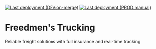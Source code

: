 [![Last deployment (DEV:on-merge)](https://github.com/Freedmen-s-Trucking/freedmen-s-trucking/actions/workflows/firebase-hosting-dev.yml/badge.svg)](https://github.com/Freedmen-s-Trucking/freedmen-s-trucking/actions/workflows/firebase-hosting-dev.yml) [![Last deployment (PROD:manual)](https://github.com/Freedmen-s-Trucking/freedmen-s-trucking/actions/workflows/firebase-hosting-prod.yml/badge.svg)](https://github.com/Freedmen-s-Trucking/freedmen-s-trucking/actions/workflows/firebase-hosting-prod.yml)

# Freedmen's Trucking

Reliable freight solutions with full insurance and real-time tracking
